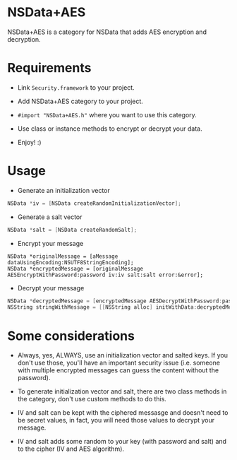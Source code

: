 NSData+AES
==========

NSData+AES is a category for NSData that adds AES encryption and decryption.

# Requirements #

* Link ```Security.framework``` to your project.

* Add NSData+AES category to your project.

* ```#import "NSData+AES.h"``` where you want to use this category.

*  Use class or instance methods to encrypt or decrypt your data.

* Enjoy! :)

# Usage #

* Generate an initialization vector

```objective-c
NSData *iv = [NSData createRandomInitializationVector];
```

* Generate a salt vector

```objective-c
NSData *salt = [NSData createRandomSalt];
```

* Encrypt your message

```ojective-c
NSData *originalMessage = [aMessage dataUsingEncoding:NSUTF8StringEncoding];
NSData *encryptedMessage = [originalMessage AESEncryptWithPassword:password iv:iv salt:salt error:&error];
```

* Decrypt your message

```objective-c
NSData *decryptedMessage = [encryptedMessage AESDecryptWithPassword:password iv:iv salt:salt error:&error];
NSString stringWithMessage = [[NSString alloc] initWithData:decryptedMessage encoding:NSUTF8StringEncoding];
```

# Some considerations #

* Always, yes, ALWAYS, use an initialization vector and salted keys. If you don't use those, you'll have an important security issue (i.e. someone with multiple encrypted messages can guess the content without the password).

* To generate initialization vector and salt, there are two class methods in the category, don't use custom methods to do this.

* IV and salt can be kept with the ciphered messasge and doesn't need to be secret values, in fact, you will need those values to decrypt your message.

* IV and salt adds some random to your key (with password and salt) and to the cipher (IV and AES algorithm).